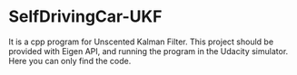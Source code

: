 # SelfDrivingCar-UKF
It is a cpp program for Unscented Kalman Filter. This project should be provided with Eigen API, and running the program in the Udacity simulator. Here you can only find the code.
